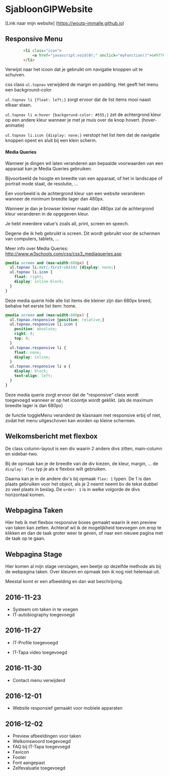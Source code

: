 # SjabloonGIPWebsite

[Link naar mijn website] (https://woutp-immalle.github.io)

## Responsive Menu

```html
        <li class="icon">
            <a href="javascript:void(0);" onclick="myFunction()">&#9776;</a>
        </li>
```

Verwijst naar het icoon dat je gebruikt om navigatie knoppen uit te schuiven.

css class `ul.topnav` verwijderd de margin en padding. Het geeft het menu een background-color

`ul.topnav li {float: left;}` zorgt ervoor dat de list items mooi naast elkaar staan.

`ul.topnav li a:hover {backgorund-color: #555;}` zet de achtergrond kleur op een andere kleur wanneer je met je muis over de knop hovert. (hover-animatie)

`ul.topnav li.icon {display: none;}` verstopt het list item dat de navigatie knoppen opent en sluit bij een klein scherm.

#### Media Queries

Wanneer je dingen wil laten veranderen aan bepaalde voorwaarden van een apparaat kan je Media Queries gebruiken.

Bijvoorbeeld de hoogte en breedte van een apparaat, of het in landscape of portrait mode staat, de resolutie, ...

Een voorbeeld is de achtergrond kleur van een website veranderen wanneer de minimum breedte lager dan 480px.

Wanneer je dan je browser kleiner maakt dan 480px zal de achtergrond kleur veranderen in de opgegeven kleur.

Je hebt meerdere value's zoals all, print, screen en speech.

Degene die ik heb gebruikt is screen. Dit wordt gebruikt voor de schermen van computers, tablets, ...

Meer info over Media Queries: http://www.w3schools.com/css/css3_mediaqueries.asp

```css
@media screen and (max-width:680px) {
  ul.topnav li:not(:first-child) {display: none;}
  ul.topnav li.icon {
    float: right;
    display: inline-block;
  }
}
```

Deze media querie hide alle list items die kleiner zijn dan 680px breed, behalve het eerste list item: home.

```css
@media screen and (max-width:680px) {
  ul.topnav.responsive {position: relative;}
  ul.topnav.responsive li.icon {
    position: absolute;
    right: 0;
    top: 0;
  }
  ul.topnav.responsive li {
    float: none;
    display: inline;
  }
  ul.topnav.responsive li a {
    display: block;
    text-align: left;
  }
}
```

Deze media querie zorgt ervoor dat de "responsive" class wordt toegevoegd wanneer er op het icoontje wordt geklikt. (als de maximum breedte lager is dan 680px)

de functie toggleMenu veranderd de klasnaam met responsive erbij of niet, zodat het menu uitgeschoven kan worden op kleine schermen.

## Welkomsbericht met flexbox

De class column-layout is een div waarin 2 andere divs zitten, main-column en sidebar-two.

Bij de opmaak kan je de breedte van de div kiezen, de kleur, margin, ... de `display: flex` typ je als e flexbox wilt gebruiken.

Daarna kan je in de andere div's bij opmaak `flex: 1` typen. De 1 is dan plaats gebruiken voor het object, als je 2 neemt neemt bv de tekst dubbel zo veel plaats in beslag. De `order: 1` is in welke volgorde de divs horizontaal komen.

## Webpagina Taken

Hier heb ik met flexbox responsive boxes gemaakt waarin ik een preview van taken kan zetten. Achteraf wil ik de mogelijkheid toevoegen om erop te klikken en dan de taak groter weer te geven, of naar een nieuwe pagina met de taak op te gaan.

## Webpagina Stage

Hier komen al mijn stage verslagen, een beetje op dezelfde methode als bij de webpagina taken. Over kleuren en opmaak ben ik nog niet helemaal uit.

Meestal komt er een afbeelding en dan wat beschrijving.

## 2016-11-23

+ Systeem om taken in te voegen
+ IT-autobiography toegevoegd

## 2016-11-27

+ IT-Profile toegevoegd

+ IT-Tapa video toegevoegd

## 2016-11-30

+ Contact menu verwijderd

## 2016-12-01

+ Website responsief gemaakt voor mobiele apparaten

## 2016-12-02

+ Preview afbeeldingen voor taken
+ Welkomswoord toegevoegd
+ FAQ bij IT-Tapa toegevoegd
+ Favicon
+ Footer
+ Font aangepast
+ Zelfevaluatie toegevoegd